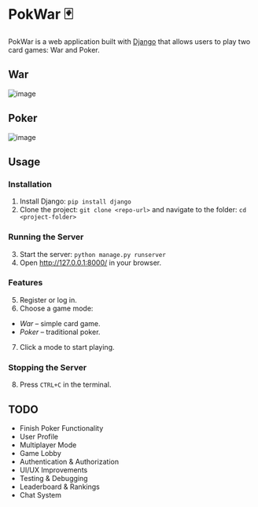 # **PokWar 🃏**
PokWar is a web application built with [Django](https://docs.djangoproject.com/en/stable/) that allows users to play two card games: War and Poker.

## **War**
![image](https://github.com/user-attachments/assets/4f93b588-bb57-449b-a401-f4e5326e7bbc)

## **Poker**
![image](https://github.com/user-attachments/assets/7e444f40-933c-4735-86fb-328d2ca2d5fb)

## **Usage**
### **Installation**
1. Install Django: `pip install django`
2. Clone the project: `git clone <repo-url>` and navigate to the folder: `cd <project-folder>`
### **Running the Server**
3. Start the server: `python manage.py runserver`
4. Open http://127.0.0.1:8000/ in your browser.
### **Features**
5. Register or log in.
6. Choose a game mode:
- *War* – simple card game.
- *Poker* – traditional poker.
7. Click a mode to start playing.
### **Stopping the Server**
8. Press `CTRL+C` in the terminal.

## **TODO**
- Finish Poker Functionality
- User Profile
- Multiplayer Mode
- Game Lobby
- Authentication & Authorization
- UI/UX Improvements
- Testing & Debugging
- Leaderboard & Rankings
- Chat System
